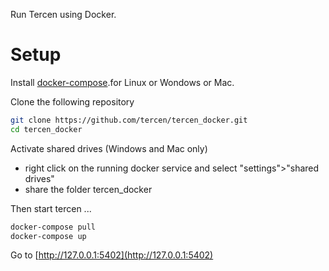 Run Tercen using Docker.

# Setup
Install [docker-compose](https://docs.docker.com/compose/install/).for Linux or Wondows or Mac.


Clone the following repository
```bash
git clone https://github.com/tercen/tercen_docker.git
cd tercen_docker
```

Activate shared drives (Windows and Mac only)
* right click on the running docker service and select "settings">"shared drives"
* share the folder tercen_docker 

Then start tercen ...

```bash
docker-compose pull
docker-compose up
```

Go to [http://127.0.0.1:5402](http://127.0.0.1:5402)

